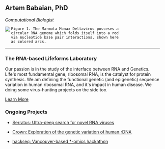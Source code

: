 ## Artem Babaian, PhD
_Computational Biologist_

<img align="left" src="http://rrna.ca/assets/img/mmonDV.gif">

```
Figure 1. The Marmota Monax Deltavirus posseses a
circular RNA genome which folds itself into a rod
via nucleotide base pair interactions, shown here
as colored arcs.
```
---

### The RNA-based Lifeforms Laboratory

Our passion is in the study of the interface between RNA and Genetics. Life's most fundamental gene, ribosomal RNA, is the catalyst for protein synthesis. We am defining the functional genetic (and epigenetic) sequence variation in human ribosomal RNA, and it's impact in human disease. We doing some virus-hunting projects on the side too.

[Learn More](http://rrna.ca/) 

### Ongoing Projects

- [Serratus: Ultra-deep search for novel RNA viruses](https://github.com/ababaian/serratus)

- [Crown: Exploration of the genetic variation of human rDNA](https://github.com/ababaian/Crown)

- [hackseq: Vancouver-based *-omics hackathon](https://www.hackseq.com)


